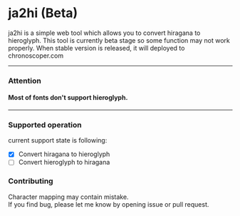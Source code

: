 # ja2hi (Beta)

ja2hi is a simple web tool which allows you to convert hiragana to hieroglyph.
This tool is currently beta stage so some function may not work properly.
When stable version is released, it will deployed to chronoscoper.com

-----

### Attention
#### Most of fonts don't support hieroglyph.

-----

### Supported operation
current support state is following:
- [x] Convert hiragana to hieroglyph
- [ ] Convert hieroglyph to hiragana

### Contributing
Character mapping may contain mistake.  
If you find bug, please let me know by opening issue or pull request.
